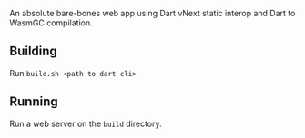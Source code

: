 An absolute bare-bones web app using Dart vNext static interop and Dart to WasmGC compilation.

## Building

Run `build.sh <path to dart cli>`

## Running

Run a web server on the `build` directory.

